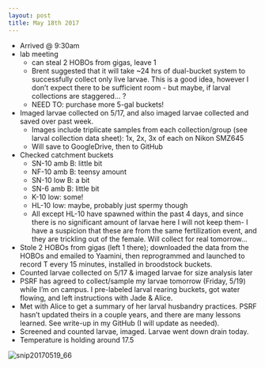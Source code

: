 ```yaml
--- 
layout: post
title: May 18th 2017
---
```


- Arrived @ 9:30am
- lab meeting
    - can steal 2 HOBOs from gigas, leave 1
    - Brent suggested that it will take ~24 hrs of dual-bucket system to successfully collect only live larvae. This is a good idea, however I don’t expect there to be sufficient room - but maybe, if larval collections are staggered… ?
    - NEED TO: purchase more 5-gal buckets!
- Imaged larvae collected on 5/17, and also imaged larvae collected and saved over past week.
    - Images include triplicate samples from each collection/group (see larval collection data sheet): 1x, 2x, 3x of each on Nikon SMZ645
    - Will save to GoogleDrive, then to GitHub
- Checked catchment buckets
    - SN-10 amb B: little bit
    - NF-10 amb B: teensy amount
    - SN-10 low B: a bit
    - SN-6 amb B: little bit
    - K-10 low: some!
    - HL-10 low: maybe, probably just spermy though
    - All except HL-10 have spawned within the past 4 days, and since there is no significant amount of larvae here I will not keep them- I have a suspicion that these are from the same fertilization event, and they are trickling out of the female. Will collect for real tomorrow…
- Stole 2 HOBOs from gigas (left 1 there); downloaded the data from the HOBOs and emailed to Yaamini, then reprogrammed and launched to record T every 15 minutes, installed in broodstock buckets.
- Counted larvae collected on 5/17 & imaged larvae for size analysis later
- PSRF has agreed to collect/sample my larvae tomorrow (Friday, 5/19) while I’m on campus. I pre-labeled larval rearing buckets, got water flowing, and left instructions with Jade & Alice.
- Met with Alice to get a summary of her larval husbandry practices. PSRF hasn’t updated theirs in a couple years, and there are many lessons learned. See write-up in my GitHub (I will update as needed).
- Screened and counted larvae, imaged. Larvae went down drain today.
- Temperature is holding around 17.5

![snip20170519_66](https://cloud.githubusercontent.com/assets/17264765/26264020/04e6a352-3c90-11e7-9a61-4f014bd73151.png)

